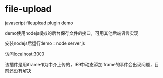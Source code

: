 # file-upload
javascript fileupload plugin demo



demo使用nodejs模拟的后台保存文件的接口，可用其他后端语言实现



安装nodejs后运行demo：node server.js



访问localhost:3000



该插件是用iframe作为中介上传的，IE9中动态添加iframe的事件会出现问题，目前还没有解决